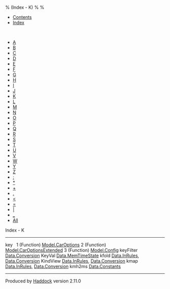 % (Index - K)
% 
% 

-   [Contents](index.html)
-   [Index](doc-index.html)

 

-   [A](doc-index-A.html)
-   [B](doc-index-B.html)
-   [C](doc-index-C.html)
-   [D](doc-index-D.html)
-   [E](doc-index-E.html)
-   [F](doc-index-F.html)
-   [G](doc-index-G.html)
-   [H](doc-index-H.html)
-   [I](doc-index-I.html)
-   [J](doc-index-J.html)
-   [K](doc-index-K.html)
-   [L](doc-index-L.html)
-   [M](doc-index-M.html)
-   [N](doc-index-N.html)
-   [O](doc-index-O.html)
-   [P](doc-index-P.html)
-   [Q](doc-index-Q.html)
-   [R](doc-index-R.html)
-   [S](doc-index-S.html)
-   [T](doc-index-T.html)
-   [U](doc-index-U.html)
-   [V](doc-index-V.html)
-   [W](doc-index-W.html)
-   [Y](doc-index-Y.html)
-   [Z](doc-index-Z.html)
-   [:](doc-index-58.html)
-   [\*](doc-index-42.html)
-   [+](doc-index-43.html)
-   [.](doc-index-46.html)
-   [\<](doc-index-60.html)
-   [=](doc-index-61.html)
-   [|](doc-index-124.html)
-   [\_](doc-index-95.html)
-   [All](doc-index-All.html)

Index - K

  -------------- --------------------------------------------------------------------------------------------------
  key             
  1 (Function)   [Model.CarOptions](Model-CarOptions.html#v:key)
  2 (Function)   [Model.CarOptionsExtended](Model-CarOptionsExtended.html#v:key)
  3 (Function)   [Model.Config](Model-Config.html#v:key)
  keyFilter      [Data.Conversion](Data-Conversion.html#v:keyFilter)
  KeyVal         [Data.MemTimeState](Data-MemTimeState.html#v:KeyVal)
  kfold          [Data.InRules](Data-InRules.html#v:kfold), [Data.Conversion](Data-Conversion.html#v:kfold)
  KindView       [Data.InRules](Data-InRules.html#t:KindView), [Data.Conversion](Data-Conversion.html#t:KindView)
  kmap           [Data.InRules](Data-InRules.html#v:kmap), [Data.Conversion](Data-Conversion.html#v:kmap)
  kmh2ms         [Data.Constants](Data-Constants.html#v:kmh2ms)
  -------------- --------------------------------------------------------------------------------------------------

Produced by [Haddock](http://www.haskell.org/haddock/) version 2.11.0
